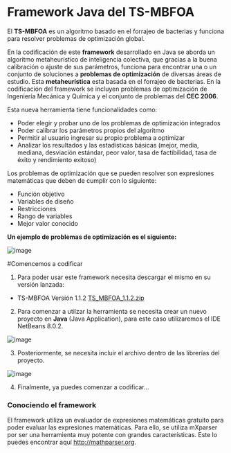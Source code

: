 # Framework Java del TS-MBFOA

El **TS-MBFOA** es un algoritmo basado en el forrajeo de bacterias y funciona para resolver problemas de optimización global.

En la codificación de este **framework** desarrollado en Java se aborda un algoritmo metaheurístico de inteligencia colectiva,
que gracias a la buena calibración o ajuste de sus parámetros, funciona para encontrar
una o un conjunto de soluciones a **problemas de optimización** de diversas áreas de
estudio. Esta **metaheurística** esta basada en el forrajeo de bacterias. En la codificación del framework se
incluyen problemas de optimización de Ingeniería Mecánica y Química y el conjunto de problemas del **CEC 2006**.

Esta nueva herramienta tiene funcionalidades como: 

- Poder elegir y probar uno de los problemas de optimización integrados
- Poder calibrar los parámetros propios del algoritmo
- Permitir al usuario ingresar su propio problema a optimizar
- Analizar los resultados y las estadísticas básicas (mejor, media, mediana, desviación estándar, peor valor, tasa de factibilidad, tasa de éxito y rendimiento exitoso)

Los problemas de optimización que se pueden resolver son expresiones matemáticas que deben de cumplir con lo siguiente:

- Función objetivo
- Variables de diseño
- Restricciones
- Rango de variables
- Mejor valor conocido

**Un ejemplo de problemas de optimización es el siguiente:**

![image](https://user-images.githubusercontent.com/52833089/155066384-74753153-a297-40f4-9eab-2e0c77b1e1ef.png)

#Comencemos a codificar

1. Para poder usar este framework necesita descargar el mismo en su versión lanzada:

- TS-MBFOA Versión 1.1.2 [TS_MBFOA_1.1.2.zip](https://github.com/garcialopez/frameworkTSMBFOA/files/8113794/TS_MBFOA_1.1.2.zip "Descargar")

2. Para comenzar a utilzar la herramienta se necesita crear un nuevo proyecto en **Java** (Java Application), para este caso utilizaremos el IDE NetBeans 8.0.2.

![image](https://user-images.githubusercontent.com/52833089/155067744-13311c67-3fde-43a6-8f8b-b7d53a652402.png)

3. Posteriormente, se necesita incluir el archivo dentro de las librerías del proyecto.

![image](https://user-images.githubusercontent.com/52833089/155068150-cc88d612-ba05-4cd5-b3f5-1fd04c3fc5a4.png)

4. Finalmente, ya puedes comenzar a codificar...

### Conociendo el framework

El framework utiliza un evaluador de expresiones matemáticas gratuito para poder evaluar las expresiones matemáticas. Para ello, se utiliza mXparser por ser una herramienta muy potente con grandes características. Este lo puedes encontrar aquí <http://mathparser.org>.









